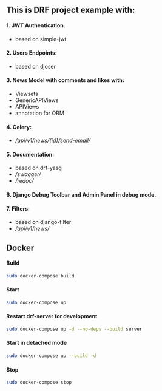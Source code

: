 ## This is DRF project example with:
#### 1. JWT Authentication.
- based on simple-jwt
#### 2. Users Endpoints:
- based on djoser
#### 3. News Model with comments and likes with:
- Viewsets
- GenericAPIViews
- APIViews
- annotation for ORM
#### 4. Celery:
- _/api/v1/news/{id}/send-email/_
#### 5. Documentation:
- based on drf-yasg
- _/swagger/_
- _/redoc/_
#### 6. Django Debug Toolbar and Admin Panel in debug mode.
#### 7. Filters:
- based on django-filter
- _/api/v1/news/_

## Docker

#### Build

```sh
sudo docker-compose build
```

#### Start

```sh
sudo docker-compose up
```

#### Restart drf-server for development

```sh
sudo docker-compose up -d --no-deps --build server
```
#### Start in detached mode

```sh
sudo docker-compose up --build -d
```

#### Stop

```sh
sudo docker-compose stop
```